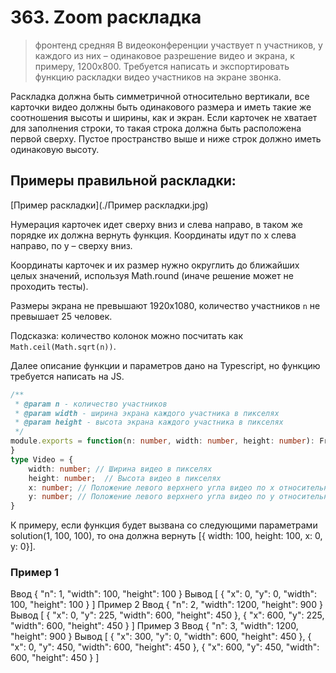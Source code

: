 # 363. Zoom раскладка
> фронтенд средняя
В видеоконференции участвует n участников, у каждого из них – одинаковое разрешение видео и экрана, к примеру, 1200x800. Требуется написать и экспортировать функцию раскладки видео участников на экране звонка.

Раскладка должна быть симметричной относительно вертикали, все карточки видео должны быть одинакового размера и иметь такие же соотношения высоты и ширины, как и экран. Если карточек не хватает для заполнения строки, то такая строка должна быть расположена первой сверху. Пустое пространство выше и ниже строк должно иметь одинаковую высоту.

## Примеры правильной раскладки:
[Пример раскладки](./Пример раскладки.jpg)

Нумерация карточек идет сверху вниз и слева направо, в таком же порядке их должна вернуть функция. Координаты идут по x слева направо, по y – сверху вниз.

Координаты карточек и их размер нужно округлить до ближайших целых значений, используя Math.round (иначе решение может не проходить тесты).

Размеры экрана не превышают 1920x1080, количество участников `n` не превышает 25 человек.

Подсказка: количество колонок можно посчитать как `Math.ceil(Math.sqrt(n))`.

Далее описание функции и параметров дано на Typescript, но функцию требуется написать на JS.

```ts
/**
 * @param n - количество участников
 * @param width - ширина экрана каждого участника в пикселях
 * @param height - высота экрана каждого участника в пикселях
 */
module.exports = function(n: number, width: number, height: number): Frame[] {
}
type Video = {
    width: number; // Ширина видео в пикселях
    height: number;  // Высота видео в пикселях
    x: number; // Положение левого верхнего угла видео по x относительно верхнего левого угла экрана
    y: number; // Положение левого верхнего угла видео по y относительно верхнего левого угла экрана
}
```
К примеру, если функция будет вызвана со следующими параметрами solution(1, 100, 100), то она должна вернуть [{ width: 100, height: 100, x: 0, y: 0}].

### Пример 1
Ввод
{
    "n": 1,
    "width": 100,
    "height": 100
}
Вывод
[
    {
        "x": 0,
        "y": 0,
        "width": 100,
        "height": 100
    }
]
Пример 2
Ввод
{
    "n": 2,
    "width": 1200,
    "height": 900
}
Вывод
[
    {
        "x": 0,
        "y": 225,
        "width": 600,
        "height": 450
    },
    {
        "x": 600,
        "y": 225,
        "width": 600,
        "height": 450
    }
]
Пример 3
Ввод
{
    "n": 3,
    "width": 1200,
    "height": 900
}
Вывод
[
    {
        "x": 300,
        "y": 0,
        "width": 600,
        "height": 450
    },
    {
        "x": 0,
        "y": 450,
        "width": 600,
        "height": 450
    },
    {
        "x": 600,
        "y": 450,
        "width": 600,
        "height": 450
    }
]
